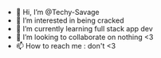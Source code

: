 - 👋 Hi, I’m @Techy-Savage
- 👀 I’m interested in being cracked
- 🌱 I’m currently learning full stack app dev
- 💞️ I’m looking to collaborate on nothing <3
- 📫 How to reach me : don't <3

<!---
Techy-Savage/Techy-Savage is a ✨ special ✨ repository because its `README.md` (this file) appears on your GitHub profile.
You can click the Preview link to take a look at your changes.
--->
